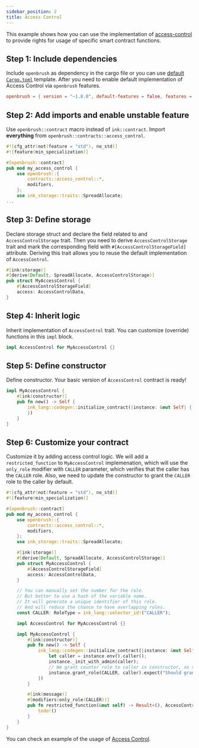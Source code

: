 ```yaml
---
sidebar_position: 2
title: Access Control
---
```


This example shows how you can use the implementation of [access-control](https://github.com/Supercolony-net/openbrush-contracts/tree/master/contracts/src/access/access_control) to provide rights for usage of specific smart contract functions.

## Step 1: Include dependencies

Include `openbrush` as dependency in the cargo file or you can use [default `Cargo.toml`](/smart-contracts/overview#the-default-toml-of-your-project-with-openbrush) template.
After you need to enable default implementation of Access Control via `openbrush` features.

```toml
openbrush = { version = "~1.8.0", default-features = false, features = ["access_control"] }
```

## Step 2: Add imports and enable unstable feature

Use `openbrush::contract` macro instead of `ink::contract`. Import **everything** from `openbrush::contracts::access_control`.

```rust
#![cfg_attr(not(feature = "std"), no_std)]
#![feature(min_specialization)]

#[openbrush::contract]
pub mod my_access_control {
    use openbrush::{
        contracts::access_control::*,
        modifiers,
    };
    use ink_storage::traits::SpreadAllocate;
...
```

## Step 3: Define storage

Declare storage struct and declare the field related to and `AccessControlStorage` trait. Then you need to derive `AccessControlStorage` trait and mark the corresponding field with `#[AccessControlStorageField]` attribute. Deriving this trait allows you to reuse the default implementation of `AccessControl`.

```rust
#[ink(storage)]
#[derive(Default, SpreadAllocate, AccessControlStorage)]
pub struct MyAccessControl {
    #[AccessControlStorageField]
    access: AccessControlData,
}
```

## Step 4: Inherit logic

Inherit implementation of `AccessControl` trait. You can customize (override) functions in this `impl` block.

```rust
impl AccessControl for MyAccessControl {}
```

## Step 5: Define constructor

Define constructor. Your basic version of `AccessControl` contract is ready!

```rust
impl MyAccessControl {
    #[ink(constructor)]
    pub fn new() -> Self {
        ink_lang::codegen::initialize_contract(|instance: &mut Self| {
        })
    }
}
```

## Step 6: Customize your contract

Customize it by adding access control logic. We will add a `restricted_function` to `MyAccessControl` implemenation, which will use the `only_role` modifier with `CALLER` parameter, which verifies that the caller has the `CALLER` role. Also, we need to update the constructor to grant the `CALLER` role to the caller by default.

```rust
#![cfg_attr(not(feature = "std"), no_std)]
#![feature(min_specialization)]

#[openbrush::contract]
pub mod my_access_control {
    use openbrush::{
        contracts::access_control::*,
        modifiers,
    };
    use ink_storage::traits::SpreadAllocate;

    #[ink(storage)]
    #[derive(Default, SpreadAllocate, AccessControlStorage)]
    pub struct MyAccessControl {
        #[AccessControlStorageField]
        access: AccessControlData,
    }

    // You can manually set the number for the role.
    // But better to use a hash of the variable name.
    // It will generate a unique identifier of this role.
    // And will reduce the chance to have overlapping roles.
    const CALLER: RoleType = ink_lang::selector_id!("CALLER");

    impl AccessControl for MyAccessControl {}

    impl MyAccessControl {
        #[ink(constructor)]
        pub fn new() -> Self {
            ink_lang::codegen::initialize_contract(|instance: &mut Self| {
                let caller = instance.env().caller();
                instance._init_with_admin(caller);
                // We grant counter role to caller in constructor, so they can increase the count
                instance.grant_role(CALLER, caller).expect("Should grant the role");
            })
        }

        #[ink(message)]
        #[modifiers(only_role(CALLER))]
        pub fn restricted_function(&mut self) -> Result<(), AccessControlError> {
            todo!()
        }
    }
}
```

You can check an example of the usage of [Access Control](https://github.com/Supercolony-net/openbrush-contracts/tree/master/examples/access_control).